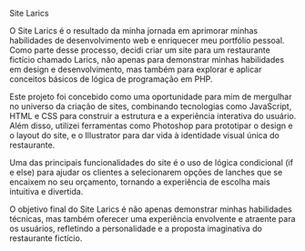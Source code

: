 Site Larics

O Site Larics é o resultado da minha jornada em aprimorar minhas habilidades de desenvolvimento web e enriquecer meu portfólio pessoal. Como parte desse processo, decidi criar um site para um restaurante fictício chamado Larics, não apenas para demonstrar minhas habilidades em design e desenvolvimento, mas também para explorar e aplicar conceitos básicos de lógica de programação em PHP.

Este projeto foi concebido como uma oportunidade para mim de mergulhar no universo da criação de sites, combinando tecnologias como JavaScript, HTML e CSS para construir a estrutura e a experiência interativa do usuário. Além disso, utilizei ferramentas como Photoshop para prototipar o design e o layout do site, e o Illustrator para dar vida à identidade visual única do restaurante.

Uma das principais funcionalidades do site é o uso de lógica condicional (if e else) para ajudar os clientes a selecionarem opções de lanches que se encaixem no seu orçamento, tornando a experiência de escolha mais intuitiva e divertida.

O objetivo final do Site Larics é não apenas demonstrar minhas habilidades técnicas, mas também oferecer uma experiência envolvente e atraente para os usuários, refletindo a personalidade e a proposta imaginativa do restaurante fictício.
